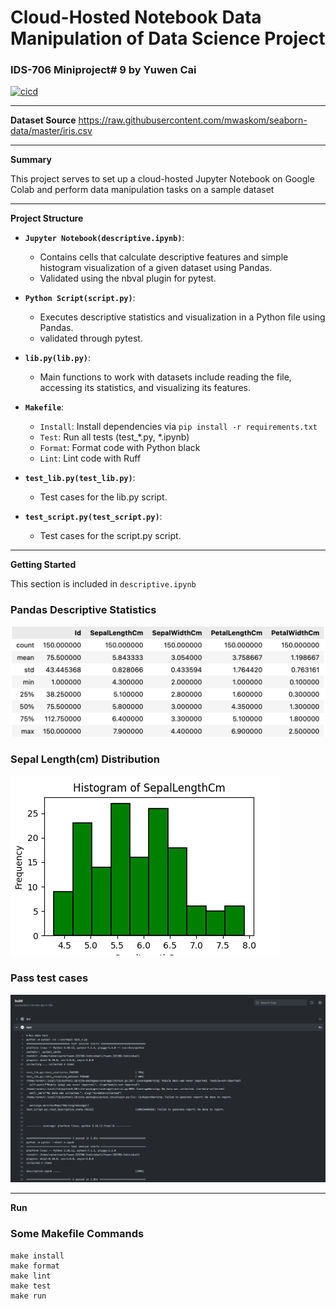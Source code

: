# Cloud-Hosted Notebook Data Manipulation of Data Science Project
### IDS-706 Miniproject# 9 by Yuwen Cai

[![cicd](https://github.com/Candice1121/Yuwen-IDS706-miniproject9/actions/workflows/cicd.yml/badge.svg)](https://github.com/Candice1121/Yuwen-IDS706-miniproject9/actions/workflows/cicd.yml)

---
**Dataset Source**
https://raw.githubusercontent.com/mwaskom/seaborn-data/master/iris.csv

---

**Summary**

This project serves to set up a cloud-hosted Jupyter Notebook on Google Colab and perform data manipulation tasks on a sample dataset

---
**Project Structure**

- **`Jupyter Notebook(descriptive.ipynb)`**:
  - Contains cells that calculate descriptive features and simple histogram visualization of a given dataset using Pandas.
  - Validated using the nbval plugin for pytest.

- **`Python Script(script.py)`**:
  - Executes descriptive statistics and visualization in a Python file using Pandas.
  - validated through pytest.

- **`lib.py(lib.py)`**:
  - Main functions to work with datasets include reading the file, accessing its statistics, and visualizing its features.

- **`Makefile`**:
  - `Install`: Install dependencies via `pip install -r requirements.txt`
  - `Test`: Run all tests (test_*.py, *.ipynb)
  - `Format`: Format code with Python black
  - `Lint`: Lint code with Ruff

- **`test_lib.py(test_lib.py)`**:
  - Test cases for the lib.py script.

- **`test_script.py(test_script.py)`**:
  - Test cases for the script.py script.

---

**Getting Started**

This section is included in ```descriptive.ipynb```

### Pandas Descriptive Statistics
![](/output/description.png)

### Sepal Length(cm) Distribution
![](/output/visualization_hist.png)

### Pass test cases
![](/output/pytest.png)

---

**Run**

### Some Makefile Commands
```commandline
make install
make format
make lint
make test
make run
```


